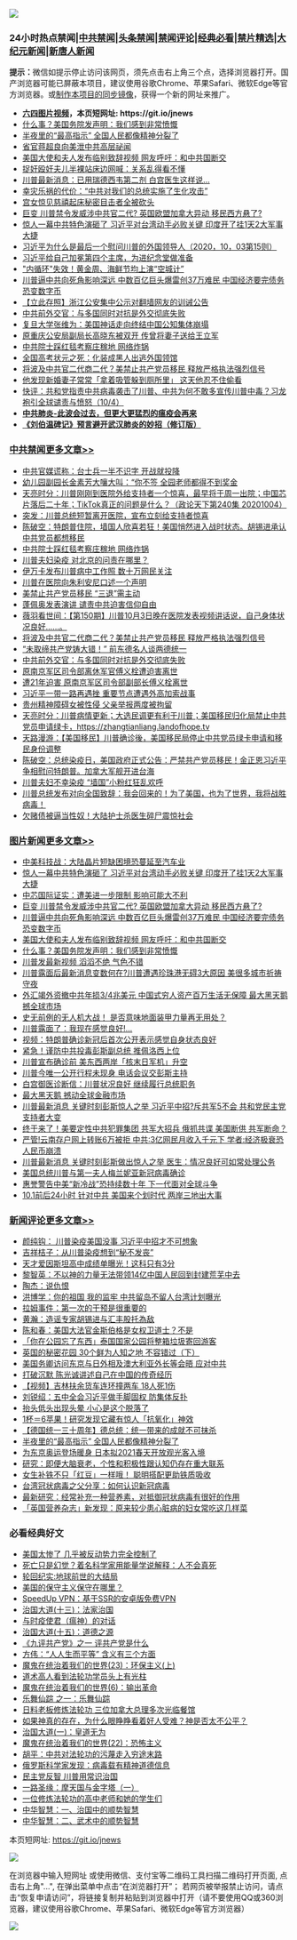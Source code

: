 ![](https://raw.githubusercontent.com/fqnews/bnews/master/64photo/fqnews-qr.jpg)

<div id="tt">
<h3>24小时热点禁闻|<a href="#%E4%B8%AD%E5%85%B1%E7%A6%81%E9%97%BB%E6%9B%B4%E5%A4%9A%E6%96%87%E7%AB%A0">中共禁闻</a>|<a href="#%E5%9B%BE%E7%89%87%E6%96%B0%E9%97%BB%E6%9B%B4%E5%A4%9A%E6%96%87%E7%AB%A0">头条禁闻</a>|<a href="#%E6%96%B0%E9%97%BB%E8%AF%84%E8%AE%BA%E6%9B%B4%E5%A4%9A%E6%96%87%E7%AB%A0">禁闻评论|<a href="#%E5%BF%85%E7%9C%8B%E7%BB%8F%E5%85%B8%E5%A5%BD%E6%96%87">经典必看|<a href="/video.md#%E7%A6%81%E7%89%87%E7%B2%BE%E9%80%89">禁片精选</a>|<a href="https://github.com/fqnews/djy/blob/master/gb/nf1351518.md#1">大纪元新闻</a>|<a href="https://github.com/fqnews/ntdtv/blob/master/gb/prog204.md#1">新唐人新闻</a></h3>
<div><b>提示：</b>微信如提示停止访问该网页，须先点击右上角三个点，选择浏览器打开。国产浏览器可能已屏蔽本项目，建议使用谷歌Chrome、苹果Safari、微软Edge等官方浏览器。或<a href="https://github.com/fqnews/bnews/blob/master/%E5%88%B6%E4%BD%9Cgit%E7%A6%81%E9%97%BB%E9%95%9C%E5%83%8F.md">制作本项目的同步镜像</a>，获得一个新的网址来推广。</div>
<ul>
<li><b><a href="http://d1.bdrive.tk/64.mp4" target="_blank">六四图片视频</a>，本页短网址: https://git.io/jnews</b></li>
<li><a href="/topimagenews/20201004/1407894.md">什么事？美国务院发声明：我们感到非常愤慨</a></li>
<li><a href="/comments/20201004/1407995.md">半夜里的“最高指示” 全国人民都像精神分裂了</a></li>
<li><a href="/bannedvideo/20201004/1407984.md">省官蒋超良向美泄中共高层祕闻</a></li>
<li><a href="/topimagenews/20201004/1407911.md">美国大使和夫人发布临别致辞视频 网友呼吁：和中共国断交</a></li>
<li><a href="/baitai/20201004/1408045.md">捉奸殴奸夫儿半裸站床边网喊：关系乱得看不懂</a></li>
<li><a href="/cnnews/20201004/1407952.md">川普最新消息：已用瑞德西韦第二剂 白宫医生这样说…</a></li>
<li><a href="/comments/20201004/1407941.md">幸灾乐祸的代价：“中共对我们的总统实施了生化攻击”</a></li>
<li><a href="/lifebaike/20201004/1407862.md">宫女惊见慈禧起床秘密目击者全被砍头</a></li>
<li><a href="/topimagenews/20201004/1408084.md">巨变 川普禁令发威涉中共官二代? 英国欧盟加拿大异动 移民西方悬了?</a></li>
<li><a href="/topimagenews/20201005/1408122.md">惊人一幕中共特色演砸了 习近平对台湾动手必败关键 印度开了挂1天2大军事大捷</a></li>
<li><a href="/bannedvideo/20201004/1407898.md">习近平为什么是最后一个慰问川普的外国领导人（2020，10，03第15则）</a></li>
<li><a href="/bannedvideo/20201004/1408068.md">习近平给自己加冕第四个主席，为进纪念堂做准备</a></li>
<li><a href="/finance/20201005/1408154.md">"内循环"失效！黄金周、海鲜节均上演“空城计”</a></li>
<li><a href="/topimagenews/20201004/1408020.md">川普逼中共向死角影响深远 中数百亿巨头爆雷创37万难民 中国经济要完债务恐变数字币</a></li>
<li><a href="/baitai/20201005/1408098.md">【立此存照】浙江公安集中公示对翻墙网友的训诫公告</a></li>
<li><a href="/cbnews/20201004/1407895.md">中共前外交官：与多国同时对抗是外交彻底失败</a></li>
<li><a href="/baitai/20201004/1408060.md">复旦大学张维为：美国神话走向终结中国公知集体崩塌</a></li>
<li><a href="/cnnews/20201005/1408161.md">原重庆公安局副局长高晓东被双开 传曾将妻子送给王立军</a></li>
<li><a href="/cbnews/20201005/1408153.md">中共院士踩红毯考察庄稼地 网络炸锅</a></li>
<li><a href="/lifebaike/20201004/1407917.md">全国高考状元之死：化装成黑人出逃外国领馆</a></li>
<li><a href="/cbnews/20201004/1407953.md">将波及中共官二代商二代？美禁止共产党员移民 释放严格执法强烈信号</a></li>
<li><a href="/lifebaike/20201004/1407863.md">他发现新婚妻子常常「拿着吸管躲到厕所里」 这天他忍不住偷看</a></li>
<li><a href="/bannedvideo/20201004/1408079.md">快评：共和党指责中共病毒袭击了川普、中共为何不敢多宣传川普中毒？习龙袍引全球谴责与愤怒（10/4）</a></li>
<li><b><a href="/comments/20200211/1275071.md" target="_blank">中共肺炎-此波会过去，但更大更猛烈的瘟疫会再来</a></b></li>
<li><b><a href="/comments/20200207/1272816.md" target="_blank">《刘伯温碑记》预言避开武汉肺炎的妙招（修订版）</a></b></li>
</ul>
</div>

<div class="catlist">
<h3><a href="/cbnews/" target="_blank">中共禁闻</a><span><a href="/cbnews/" target="_blank" rel="nofollow">更多文章>></a></span></h3>
<ul>
<li><a href="/cbnews/20201005/1408239.md" target="_blank">中共官媒谎称：台士兵一半不识字 开战就投降</a></li>
<li><a href="/cbnews/20201005/1408238.md" target="_blank">幼儿园副园长金素芳大嚷大叫：“你不签 全园老师都得不到奖金</a></li>
<li><a href="/cbnews/20201005/1408193.md" target="_blank">天亮时分：川普刚刚到医院外给支持者一个惊喜，最早将于周一出院；中国芯片落后二十年；TikTok真正的问题是什么？（政论天下第240集 20201004）</a></li>
<li><a href="/cbnews/20201005/1408163.md" target="_blank">突发：川普总统短暂离开医院，宣布立刻给支持者惊喜</a></li>
<li><a href="/cbnews/20201005/1408169.md" target="_blank">陈破空：特朗普住院，墙国人欣喜若狂！美国悄然进入战时状态。胡锡进承认中共党员都想移民</a></li>
<li><a href="/cbnews/20201005/1408153.md" target="_blank">中共院士踩红毯考察庄稼地 网络炸锅</a></li>
<li><a href="/cbnews/20201005/1408118.md" target="_blank">川普夫妇染疫 对北京的问责在哪里？</a></li>
<li><a href="/cbnews/20201005/1408097.md" target="_blank">伊万卡发布川普病中工作照 数十万网民关注</a></li>
<li><a href="/cbnews/20201004/1408091.md" target="_blank">川普在医院向朱利安尼口述一个声明</a></li>
<li><a href="/cbnews/20201004/1408019.md" target="_blank">美禁止共产党员移民 “三退”需主动</a></li>
<li><a href="/cbnews/20201004/1408018.md" target="_blank">蓬佩奥发表演讲 谴责中共迫害信仰自由</a></li>
<li><a href="/cbnews/20201004/1407993.md" target="_blank">薇羽看世间：【第150期】川普10月3日晚在医院发表视频讲话说，自己身体状况良好……。</a></li>
<li><a href="/cbnews/20201004/1407953.md" target="_blank">将波及中共官二代商二代？美禁止共产党员移民 释放严格执法强烈信号</a></li>
<li><a href="/cbnews/20201004/1407896.md" target="_blank">“未取缔共产党铸大错！” 前东德名人谈两德统一</a></li>
<li><a href="/cbnews/20201004/1407895.md" target="_blank">中共前外交官：与多国同时对抗是外交彻底失败</a></li>
<li><a href="/cbnews/20201004/1407817.md" target="_blank">原南京军区司令部离休军官傅义栓遭迫害离世</a></li>
<li><a href="/cbnews/20201004/1407815.md" target="_blank">遭21年迫害 原南京军区司令部副部长傅义栓离世</a></li>
<li><a href="/cbnews/20201004/1407792.md" target="_blank">习近平一带一路再遇挫 重要节点遭遇外高加索战事</a></li>
<li><a href="/cbnews/20201004/1407791.md" target="_blank">贵州精神障碍女被性侵 父亲举报两度被拘留</a></li>
<li><a href="/cbnews/20201004/1407790.md" target="_blank">天亮时分：川普病情更新；大选民调更有利于川普；美国移民归化局禁止中共党员申请绿卡，https://zhangtianliang.landofhope.tv</a></li>
<li><a href="/cbnews/20201004/1407789.md" target="_blank">天路漫游：【美国移民】川普确诊後，美国移民局停止中共党员绿卡申请和移民身份调整</a></li>
<li><a href="/cbnews/20201004/1407783.md" target="_blank">陈破空：总统染疫日，美国政府正式公告：严禁共产党员移民！金正恩习近平争相慰问特朗普。加拿大军舰开进台海</a></li>
<li><a href="/cbnews/20201004/1407775.md" target="_blank">川普夫妇不幸染疫 “墙国”小粉红狂乱欢呼</a></li>
<li><a href="/cbnews/20201004/1407754.md" target="_blank">川普总统发布对向全国致辞：我会回来的！为了美国，也为了世界，我将战胜病毒！</a></li>
<li><a href="/cbnews/20201004/1407758.md" target="_blank">欠赌债被逼当性奴！大陆护士杀医生碎尸震惊社会</a></li>

</ul>
</div>
<div class="catlist">
<h3><a href="/topimagenews/" target="_blank">图片新闻</a><span><a href="/topimagenews/" target="_blank" rel="nofollow">更多文章>></a></span></h3>
<ul>
<li><a href="/topimagenews/20201005/1408141.md" target="_blank">中美科技战：大陆晶片短缺困境恐蔓延至汽车业</a></li>
<li><a href="/topimagenews/20201005/1408122.md" target="_blank">惊人一幕中共特色演砸了 习近平对台湾动手必败关键 印度开了挂1天2大军事大捷</a></li>
<li><a href="/topimagenews/20201005/1408112.md" target="_blank">中芯国际证实：遭美进一步限制 影响可能大不利</a></li>
<li><a href="/topimagenews/20201004/1408084.md" target="_blank">巨变 川普禁令发威涉中共官二代? 英国欧盟加拿大异动 移民西方悬了?</a></li>
<li><a href="/topimagenews/20201004/1408020.md" target="_blank">川普逼中共向死角影响深远 中数百亿巨头爆雷创37万难民 中国经济要完债务恐变数字币</a></li>
<li><a href="/topimagenews/20201004/1407911.md" target="_blank">美国大使和夫人发布临别致辞视频 网友呼吁：和中共国断交</a></li>
<li><a href="/topimagenews/20201004/1407894.md" target="_blank">什么事？美国务院发声明：我们感到非常愤慨</a></li>
<li><a href="/topimagenews/20201004/1407786.md" target="_blank">川普发最新视频 滔滔不绝 气色不错</a></li>
<li><a href="/topimagenews/20201004/1407663.md" target="_blank">川普露面后最新消息变数何在?川普遭遇珍珠港无碍3大原因 美很多城市祈祷守夜</a></li>
<li><a href="/topimagenews/20201003/1407569.md" target="_blank">外汇竭外资撤中共年损3/4兆美元 中国式穷人资产百万生活无保障 最大黑天鹅撼全球市场</a></li>
<li><a href="/topimagenews/20201003/1407483.md" target="_blank">史无前例的无人机大战！ 是否意味地面装甲力量再无用处？</a></li>
<li><a href="/topimagenews/20201003/1407316.md" target="_blank">川普露面了：我现在感觉良好!…</a></li>
<li><a href="/topimagenews/20201003/1407290.md" target="_blank">视频：特朗普确诊新冠后首次公开表示感觉自身状态良好</a></li>
<li><a href="/comments/20201003/1407282.md" target="_blank">紧急！谨防中共投毒彭斯副总统 推佩洛西上位</a></li>
<li><a href="/topimagenews/20201003/1407238.md" target="_blank">川普宣布确诊前 美东西两岸「核末日军机」升空</a></li>
<li><a href="/topimagenews/20201003/1407223.md" target="_blank">川普今唯一公开行程未现身 电话会议交彭斯主持</a></li>
<li><a href="/topimagenews/20201003/1407179.md" target="_blank">白宫御医诊断信：川普状况良好 继续履行总统职务</a></li>
<li><a href="/topimagenews/20201003/1407178.md" target="_blank">最大黑天鹅 撼动全球金融市场</a></li>
<li><a href="/topimagenews/20201002/1407101.md" target="_blank">川普最新消息 关键时刻彭斯惊人之举 习近平中招?斥共军5不会 共和党民主党支持者大变</a></li>
<li><a href="/topimagenews/20201002/1407045.md" target="_blank">终于来了！美要定性中共犯罪集团 共军大招兵 俄抓共谍 美国断供 共军断命？</a></li>
<li><a href="/topimagenews/20201002/1406986.md" target="_blank">严管!云南存户网上转账6万被拒 中共:3亿网民月收入千元下 学者:经济极衰恐人民币崩溃</a></li>
<li><a href="/topimagenews/20201002/1406915.md" target="_blank">川普最新消息 关键时刻彭斯做出惊人之举 医生：情况良好可如常处理公务</a></li>
<li><a href="/topimagenews/20201002/1406869.md" target="_blank">美国总统川普与第一夫人梅兰妮亚新冠病毒确诊</a></li>
<li><a href="/topimagenews/20201001/1406565.md" target="_blank">惠誉警告中美“新冷战”恐持续数十年 下一代面对全球斗争</a></li>
<li><a href="/topimagenews/20201001/1406564.md" target="_blank">10.1前后24小时 针对中共 美国来个划时代 两岸三地出大事</a></li>

</ul>
</div>
<div class="catlist">
<h3><a href="/comments/" target="_blank">新闻评论</a><span><a href="/comments/" target="_blank" rel="nofollow">更多文章>></a></span></h3>
<ul>
<li><a href="/comments/20201005/1408250.md" target="_blank">颜纯钩： 川普染疫美国没事 习近平中招才不可想象</a></li>
<li><a href="/comments/20201005/1408249.md" target="_blank">吉祥桔子：从川普染疫想到“秘不发丧”</a></li>
<li><a href="/comments/20201005/1408231.md" target="_blank">天才爱因斯坦高中成绩单曝光！这科只有3分</a></li>
<li><a href="/comments/20201005/1408216.md" target="_blank">黎智英：不以神的力量无法带领14亿中国人民回到封建荒芜中去</a></li>
<li><a href="/comments/20201005/1408215.md" target="_blank">陶杰：说仇恨</a></li>
<li><a href="/comments/20201005/1408214.md" target="_blank">洪博学：你的祖国 我的监牢 中共留岛不留人台湾计划曝光</a></li>
<li><a href="/comments/20201005/1408213.md" target="_blank">拉姆事件：第一次的干预是很重要的</a></li>
<li><a href="/comments/20201005/1408198.md" target="_blank">黄瀚：造谣专家胡锡进与汇丰股托為敌</a></li>
<li><a href="/comments/20201005/1408197.md" target="_blank">陈和春：美国大法官金斯伯格是女权卫道士？不是</a></li>
<li><a href="/comments/20201005/1408164.md" target="_blank">「你在公园忘了东西」泰国国家公园将整箱垃圾寄回游客</a></li>
<li><a href="/comments/20201005/1408151.md" target="_blank">英国的秘密花园 30个鲜为人知之地 不容错过（下）</a></li>
<li><a href="/comments/20201005/1408140.md" target="_blank">美国务卿访问东京与日外相及澳大利亚外长等会晤 应对中共</a></li>
<li><a href="/comments/20201004/1408090.md" target="_blank">打破沉默 陈光诚讲述自己在中国的传奇经历</a></li>
<li><a href="/comments/20201004/1408067.md" target="_blank">【视频】吉林扶余货车连环撞两车 18人死1伤</a></li>
<li><a href="/comments/20201004/1408052.md" target="_blank">刘锐绍：五中全会习近平做手脚固权 防集体反扑</a></li>
<li><a href="/comments/20201004/1408051.md" target="_blank">抬头低头出现头晕 小心是这个脱落了</a></li>
<li><a href="/comments/20201004/1408050.md" target="_blank">1杯＝6苹果！研究发现它藏有惊人「抗氧化」神效</a></li>
<li><a href="/comments/20201004/1408022.md" target="_blank">【德国统一三十周年】德总统：统一带来的成就不可抹杀</a></li>
<li><a href="/comments/20201004/1407995.md" target="_blank">半夜里的“最高指示” 全国人民都像精神分裂了</a></li>
<li><a href="/comments/20201004/1407966.md" target="_blank">为东京奥运登场暖身 日本拟2021春天开放观光客入境</a></li>
<li><a href="/comments/20201004/1407946.md" target="_blank">研究：即便大脑衰老，个性和积极性跟认知仍存在重大联系</a></li>
<li><a href="/comments/20201004/1407945.md" target="_blank">女生补铁不只「红豆」一样哦！ 聪明搭配更助铁质吸收</a></li>
<li><a href="/comments/20201004/1407944.md" target="_blank">台湾冠状病毒之父分享：如何认识新冠病毒</a></li>
<li><a href="/comments/20201004/1407943.md" target="_blank">最新研究：经常补充一种营养素，对抵御冠状病毒有很好的作用</a></li>
<li><a href="/comments/20201004/1407942.md" target="_blank">「英国营养杂志」新发现：原来较少患心脏病的妇女常吃这几样菜</a></li>

</ul>
</div>

<div class="catlist">
<h3>必看经典好文</h3>
<ul>
<li><a href="/comments/20200624/1349702.md" target="_blank">美国太惨了 几乎被反动势力完全控制了</a></li>
<li><a href="/comments/20200704/1355375.md" target="_blank">死亡只是幻觉？着名科学家用能量学说解释：人不会真死</a></li>
<li><a href="/comments/20200920/582873.md" target="_blank">轮回纪实:地球前世的大结局</a></li>
<li><a href="/lifebaike/20200520/1331379.md" target="_blank">美国的保守主义保守在哪里？</a></li>
<li><a href="/cbnews/20191226/1241739.md" target="_blank">SpeedUp VPN：基于SSR的安卓版免费VPN</a></li>
<li><a href="/cbnews/20180319/916654.md" target="_blank">治国大道(十三)：法家治国</a></li>
<li><a href="/comments/20200327/1301424.md" target="_blank">与时疫使君（瘟神）的对话</a></li>
<li><a href="/topimagenews/20180322/917868.md" target="_blank">治国大道(十五)：道德之源</a></li>
<li><a href="/bookonline/20131116/201056.md" target="_blank">《九评共产党》之一 评共产党是什么</a></li>
<li><a href="/comments/20200720/1363377.md" target="_blank">方伟：“人人生而平等” 含义有三个方面</a></li>
<li><a href="/ssgc/20180904/993719.md" target="_blank">魔鬼在统治着我们的世界(23)：环保主义(上)</a></li>
<li><a href="/comments/20200227/1284657.md" target="_blank">道术高人看到法轮功学员头上有光柱</a></li>
<li><a href="/topimagenews/20180524/947358.md" target="_blank">魔鬼在统治着我们的世界(6)：输出革命</a></li>
<li><a href="/tculture/20170710/789533.md" target="_blank">乐舞仙踪 之一：乐舞仙踪</a></li>
<li><a href="/comments/20200531/1337359.md" target="_blank">日料老板修炼法轮功 三位加拿大总理多次光临餐馆</a></li>
<li><a href="/comments/20200623/1346844.md" target="_blank">如果神真的存在，为什么眼睁睁看着好人受难？神是否太不公平？</a></li>
<li><a href="/cbnews/20180307/911097.md" target="_blank">治国大道(一)：皇道无为</a></li>
<li><a href="/comments/20180804/981524.md" target="_blank">魔鬼在统治着我们的世界(22)：恐怖主义</a></li>
<li><a href="/cbnews/20200720/1363328.md" target="_blank">胡平：中共对法轮功的污蔑走入穷途末路</a></li>
<li><a href="/cbnews/20200823/1384378.md" target="_blank">俄罗斯科学家发现：病毒载有精神道德信息</a></li>
<li><a href="/comments/20200621/1348236.md" target="_blank">民主党反智 川普用常识治国</a></li>
<li><a href="/tculture/20160806/568214.md" target="_blank">一路圣缘：摩天国与金字塔（一）</a></li>
<li><a href="/cbnews/20200702/1354550.md" target="_blank">一位修炼法轮功的高中老师和她的学生们</a></li>
<li><a href="/comments/20200605/1340202.md" target="_blank">中华智慧：一、治国中的顺势智慧</a></li>
<li><a href="/comments/20200605/783249.md" target="_blank">中华智慧：二、武术中的顺势智慧</a></li>

</ul>
</div>

本页短网址: https://git.io/jnews

![](https://raw.githubusercontent.com/fqnews/bnews/master/64photo/fqnews-qr.jpg)

在浏览器中输入短网址 或使用微信、支付宝等二维码工具扫描二维码打开页面, 点击右上角"...", 在弹出菜单中点击“在浏览器打开”； 若网页被举报禁止访问，请点击“恢复申请访问”，将链接复制并粘贴到浏览器中打开（请不要使用QQ或360浏览器，建议使用谷歌Chrome、苹果Safari、微软Edge等官方浏览器）

![](https://raw.githubusercontent.com/fqnews/bnews/master/64photo/wx.jpg)